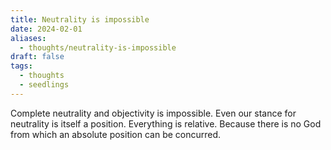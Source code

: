 ```yaml
---
title: Neutrality is impossible
date: 2024-02-01
aliases:
  - thoughts/neutrality-is-impossible
draft: false
tags:
  - thoughts
  - seedlings
---
```

Complete neutrality and objectivity is impossible. Even our stance for neutrality is itself a position. Everything is relative. Because there is no God from which an absolute position can be concurred.